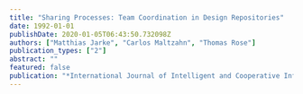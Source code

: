 ```yaml
---
title: "Sharing Processes: Team Coordination in Design Repositories"
date: 1992-01-01
publishDate: 2020-01-05T06:43:50.732098Z
authors: ["Matthias Jarke", "Carlos Maltzahn", "Thomas Rose"]
publication_types: ["2"]
abstract: ""
featured: false
publication: "*International Journal of Intelligent and Cooperative Information Systems*"
---
```


